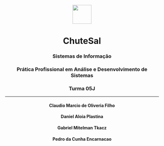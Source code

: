 <center>
    <p align="center">
        <img src="https://logodownload.org/wp-content/uploads/2017/09/mackenzie-logo-3.png" style="height: 7ch;"><br>
        <h1 align="center">ChuteSal</h1>
        <h3 align="center">Sistemas de Informação</a>
        <h3 align="center">Prática Profissional em Análise e Desenvolvimento de Sistemas</a>
        <h3 align="center">Turma 05J</a>
        <hr>
        <h4 align="center">Claudio Marcio de Oliveria Filho</a>
        <h4 align="center">Daniel Aloia Plastina</a>
        <h4 align="center">Gabriel Mitelman Tkacz</a>
        <h4 align="center">Pedro da Cunha Encarnacao</a>
        </h4>
    </p>
</center>